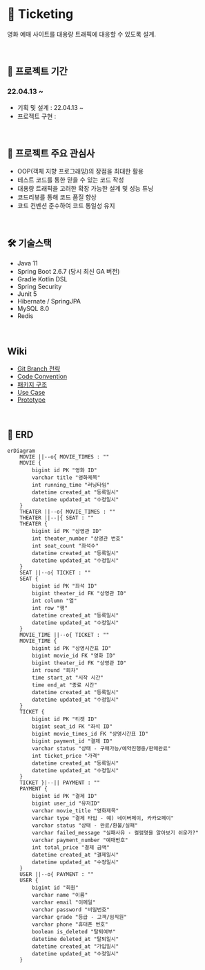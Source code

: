 # 🍿 Ticketing
영화 예매 사이트를 대용량 트래픽에 대응할 수 있도록 설계.

<br/>

## 📆 프로젝트 기간
### 22.04.13 ~ 
- 기획 및 설계 : 22.04.13 ~ 
- 프로젝트 구현 :   

<br/>

## 🎯 프로젝트 주요 관심사
- OOP(객체 지향 프로그래밍)의 장점을 최대한 활용
- 테스트 코드를 통한 믿을 수 있는 코드 작성
- 대용량 트래픽을 고려한 확장 가능한 설계 및 성능 튜닝
- 코드리뷰를 통해 코드 품질 향상
- 코드 컨벤션 준수하여 코드 통일성 유지

<br/>

## 🛠 기술스택
- Java 11
- Spring Boot 2.6.7 (당시 최신 GA 버전)
- Gradle Kotlin DSL
- Spring Security
- Junit 5
- Hibernate / SpringJPA
- MySQL 8.0
- Redis

<br/>

## Wiki
- [Git Branch 전략](https://github.com/f-lab-edu/Ticketing/wiki#-git-branch-%EC%A0%84%EB%9E%B5)
- [Code Convention](https://github.com/f-lab-edu/Ticketing/wiki#-code-convention)
- [패키지 구조](https://github.com/f-lab-edu/Ticketing/wiki#-%ED%8C%A8%ED%82%A4%EC%A7%80-%EA%B5%AC%EC%A1%B0)
- [Use Case](https://github.com/f-lab-edu/Ticketing/wiki/Use-Case)
- [Prototype](https://github.com/f-lab-edu/Ticketing/wiki/Prototype)

<br/>

## 🧩 ERD

``` mermaid
erDiagram
    MOVIE ||--o{ MOVIE_TIMES : ""
    MOVIE {
        bigint id PK "영화 ID"
        varchar title "영화제목"
        int running_time "러닝타임"
        datetime created_at "등록일시"
        datetime updated_at "수정일시"
    }
    THEATER ||--o{ MOVIE_TIMES : ""
    THEATER ||--|{ SEAT : ""
    THEATER {
        bigint id PK "상영관 ID"
        int theater_number "상영관 번호"
        int seat_count "좌석수"
        datetime created_at "등록일시"
        datetime updated_at "수정일시"
    }
    SEAT ||--o{ TICKET : ""
    SEAT {
        bigint id PK "좌석 ID"
        bigint theater_id FK "상영관 ID"
        int column "열"
        int row "행"
        datetime created_at "등록일시"
        datetime updated_at "수정일시"
    }
    MOVIE_TIME ||--o{ TICKET : ""
    MOVIE_TIME {
        bigint id PK "상영시간표 ID"
        bigint movie_id FK "영화 ID"
        bigint theater_id FK "상영관 ID"
        int round "회차"
        time start_at "시작 시간"
        time end_at "종료 시간"
        datetime created_at "등록일시"
        datetime updated_at "수정일시"
    }
    TICKET {
        bigint id PK "티켓 ID"
        bigint seat_id FK "좌석 ID"
        bigint movie_times_id FK "상영시간표 ID"
        bigint payment_id "결제 ID"
        varchar status "상태 - 구매가능/예약진행중/판매완료"
        int ticket_price "가격"
        datetime created_at "등록일시"
        datetime updated_at "수정일시"
    }
    TICKET }|--|| PAYMENT : ""
    PAYMENT {
        bigint id PK "결제 ID"
        bigint user_id "유저ID"
        varchar movie_title "영화제목"
        varchar type "결제 타입 - 예) 네이버페이, 카카오페이"
        varchar status "상태 - 완료/환불/실패"
        varchar failed_message "실패사유 - 컬럼명을 알아보기 쉬운가?"
        varchar payment_number "예매번호"
        int total_price "결제 금액"
        datetime created_at "결제일시"
        datetime updated_at "수정일시"
    }
    USER ||--o{ PAYMENT : ""
    USER {
        bigint id "회원"
        varchar name "이름"
        varchar email "이메일"
        varchar password "비밀번호"
        varchar grade "등급 - 고객/임직원"
        varchar phone "휴대폰 번호"
        boolean is_deleted "탈퇴여부"
        datetime deleted_at "탈퇴일시"
        datetime created_at "가입일시"
        datetime updated_at "수정일시"
    }
```
